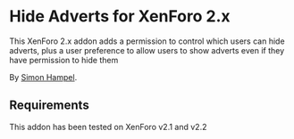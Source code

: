 Hide Adverts for XenForo 2.x
============================

This XenForo 2.x addon adds a permission to control which users can hide adverts, plus a user preference to allow users
to show adverts even if they have permission to hide them

By [Simon Hampel](https://twitter.com/SimonHampel).

Requirements
------------

This addon has been tested on XenForo v2.1 and v2.2 
